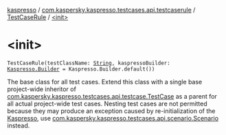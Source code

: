 [kaspresso](../../index.md) / [com.kaspersky.kaspresso.testcases.api.testcaserule](../index.md) / [TestCaseRule](index.md) / [&lt;init&gt;](./-init-.md)

# &lt;init&gt;

`TestCaseRule(testClassName: `[`String`](https://kotlinlang.org/api/latest/jvm/stdlib/kotlin/-string/index.html)`, kaspressoBuilder: `[`Kaspresso.Builder`](../../com.kaspersky.kaspresso.kaspresso/-kaspresso/-builder/index.md)` = Kaspresso.Builder.default())`

The base class for all test cases. Extend this class with a single base project-wide inheritor of
[com.kaspersky.kaspresso.testcases.api.testcase.TestCase](../../com.kaspersky.kaspresso.testcases.api.testcase/-test-case/index.md) as a parent for all actual project-wide test cases.
Nesting test cases are not permitted because they may produce an exception caused by re-initialization of the
[Kaspresso](../../com.kaspersky.kaspresso.kaspresso/-kaspresso/index.md), use [com.kaspersky.kaspresso.testcases.api.scenario.Scenario](../../com.kaspersky.kaspresso.testcases.api.scenario/-scenario/index.md) instead.

